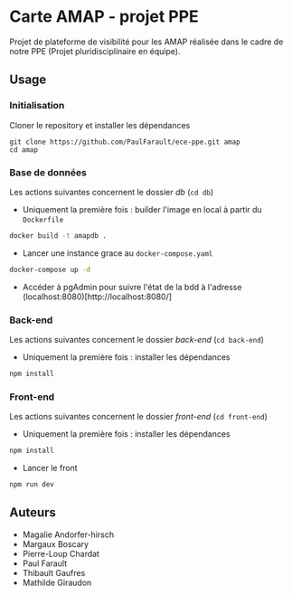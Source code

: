 # Carte AMAP - projet PPE

Projet de plateforme de visibilité pour les AMAP réalisée dans le cadre de notre PPE (Projet pluridisciplinaire en équipe).

## Usage

### Initialisation
Cloner le repository et installer les dépendances
```
git clone https://github.com/PaulFarault/ece-ppe.git amap
cd amap
```

### Base de données
Les actions suivantes concernent le dossier *db* (`cd db`)

* Uniquement la première fois : builder l'image en local à partir du `Dockerfile`
``` bash
docker build -t amapdb .
```

* Lancer une instance grace au `docker-compose.yaml`
``` bash
docker-compose up -d
```

* Accéder à pgAdmin pour suivre l'état de la bdd à l'adresse (localhost:8080)[http://localhost:8080/]

### Back-end
Les actions suivantes concernent le dossier *back-end* (`cd back-end`)

* Uniquement la première fois : installer les dépendances
``` bash
npm install
```

### Front-end
Les actions suivantes concernent le dossier *front-end* (`cd front-end`)

* Uniquement la première fois : installer les dépendances
``` bash
npm install
```

* Lancer le front
``` bash
npm run dev
```

## Auteurs
* Magalie Andorfer-hirsch
* Margaux Boscary
* Pierre-Loup Chardat
* Paul Farault
* Thibault Gaufres
* Mathilde Giraudon